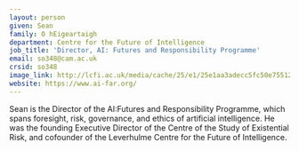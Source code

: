 ```yaml
---
layout: person
given: Sean
family: O hEigeartaigh
department: Centre for the Future of Intelligence
job_title: 'Director, AI: Futures and Responsibility Programme'
email: so348@cam.ac.uk
crsid: so348
image_link: http://lcfi.ac.uk/media/cache/25/e1/25e1aa3adecc5fc50e755122425a83c7.jpg
website: https://www.ai-far.org/
---
```


Sean is the Director of the AI:Futures and Responsibility Programme, which spans foresight, risk, governance, and ethics of artificial intelligence. He was the founding Executive Director of the Centre of the Study of Existential Risk, and cofounder of the Leverhulme Centre for the Future of Intelligence.